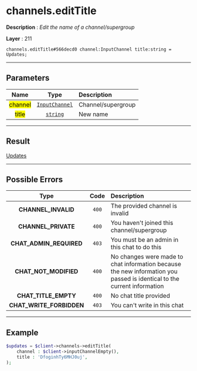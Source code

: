 # channels.editTitle

**Description** : *Edit the name of a channel/supergroup*

**Layer** : 211

```tl
channels.editTitle#566decd0 channel:InputChannel title:string = Updates;
```

---

## Parameters

| Name | Type | Description |
| :---: | :---: | :--- |
| <mark>channel</mark> | [`InputChannel`](type/InputChannel) | Channel/supergroup |
| <mark>title</mark> | [`string`](type/string) | New name |

---

## Result

[Updates](type/Updates)

---

## Possible Errors

| Type | Code | Description |
| :---: | :---: | :--- |
| **CHANNEL_INVALID** | `400` | The provided channel is invalid |
| **CHANNEL_PRIVATE** | `400` | You haven't joined this channel/supergroup |
| **CHAT_ADMIN_REQUIRED** | `403` | You must be an admin in this chat to do this |
| **CHAT_NOT_MODIFIED** | `400` | No changes were made to chat information because the new information you passed is identical to the current information |
| **CHAT_TITLE_EMPTY** | `400` | No chat title provided |
| **CHAT_WRITE_FORBIDDEN** | `403` | You can't write in this chat |

---

## Example

```php
$updates = $client->channels->editTitle(
	channel : $client->inputChannelEmpty(),
	title : 'DfoginhTy6MHJ0uj',
);
```
